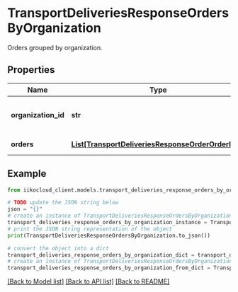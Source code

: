 # TransportDeliveriesResponseOrdersByOrganization

Orders grouped by organization.

## Properties

Name | Type | Description | Notes
------------ | ------------- | ------------- | -------------
**organization_id** | **str** | Organization ID.                Can be obtained by &#x60;/api/1/organizations&#x60; operation. | 
**orders** | [**List[TransportDeliveriesResponseOrderOrderInfo]**](TransportDeliveriesResponseOrderOrderInfo.md) | List of orders by organization. | 

## Example

```python
from iikocloud_client.models.transport_deliveries_response_orders_by_organization import TransportDeliveriesResponseOrdersByOrganization

# TODO update the JSON string below
json = "{}"
# create an instance of TransportDeliveriesResponseOrdersByOrganization from a JSON string
transport_deliveries_response_orders_by_organization_instance = TransportDeliveriesResponseOrdersByOrganization.from_json(json)
# print the JSON string representation of the object
print(TransportDeliveriesResponseOrdersByOrganization.to_json())

# convert the object into a dict
transport_deliveries_response_orders_by_organization_dict = transport_deliveries_response_orders_by_organization_instance.to_dict()
# create an instance of TransportDeliveriesResponseOrdersByOrganization from a dict
transport_deliveries_response_orders_by_organization_from_dict = TransportDeliveriesResponseOrdersByOrganization.from_dict(transport_deliveries_response_orders_by_organization_dict)
```
[[Back to Model list]](../README.md#documentation-for-models) [[Back to API list]](../README.md#documentation-for-api-endpoints) [[Back to README]](../README.md)


